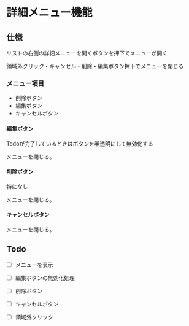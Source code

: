 # 詳細メニュー機能

## 仕様

リストの右側の詳細メニューを開くボタンを押下でメニューが開く

領域外クリック・キャンセル・削除・編集ボタン押下でメニューを閉じる

### メニュー項目

* 削除ボタン
* 編集ボタン
* キャンセルボタン

#### 編集ボタン

Todoが完了しているときはボタンを半透明にして無効化する

メニューを閉じる。

#### 削除ボタン

特になし

メニューを閉じる。

#### キャンセルボタン

メニューを閉じる。

## Todo

* [ ] メニューを表示
* [ ] 編集ボタンの無効化処理
* [ ] 削除ボタン
* [ ] キャンセルボタン
* [ ] 領域外クリック

